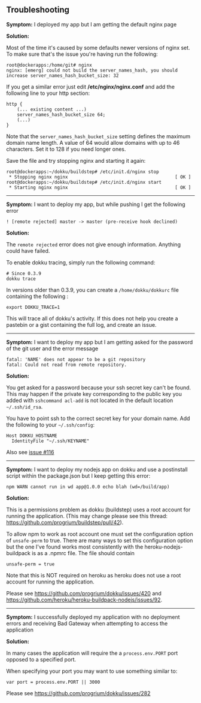 ## Troubleshooting

__Symptom:__ I deployed my app but I am getting the default nginx page

__Solution:__

Most of the time it's caused by some defaults newer versions of nginx set. To make sure that's the issue you're having run the following:

```
root@dockerapps:/home/git# nginx
nginx: [emerg] could not build the server_names_hash, you should increase server_names_hash_bucket_size: 32
```

If you get a similar error just edit __/etc/nginx/nginx.conf__ and add the following line to your http section:

```
http {
    (... existing content ...)
    server_names_hash_bucket_size 64;
    (...)
}
```

Note that the `server_names_hash_bucket_size` setting defines the maximum domain name length.
A value of 64 would allow domains with up to 46 characters. Set it to 128 if you need longer ones.

Save the file and try stopping nginx and starting it again:

```
root@dockerapps:~/dokku/buildstep# /etc/init.d/nginx stop
 * Stopping nginx nginx                                        [ OK ]
root@dockerapps:~/dokku/buildstep# /etc/init.d/nginx start
 * Starting nginx nginx                                        [ OK ]
```

***

__Symptom:__ I want to deploy my app, but while pushing I get the following error

    ! [remote rejected] master -> master (pre-receive hook declined)

__Solution:__

The `remote rejected` error does not give enough information. Anything could have failed.

To enable dokku tracing, simply run the following command:

    # Since 0.3.9
    dokku trace

In versions older than 0.3.9, you can create a `/home/dokku/dokkurc` file containing the following :

    export DOKKU_TRACE=1

This will trace all of dokku's activity. If this does not help you create a pastebin or a gist containing the full log, and create an issue.

***

__Symptom:__ I want to deploy my app but I am getting asked for the password of the git user and the error message

    fatal: 'NAME' does not appear to be a git repository
    fatal: Could not read from remote repository.

__Solution:__

You get asked for a password because your ssh secret key can't be found. This may happen if the private key corresponding to the public key you added with `sshcommand acl-add` is not located in the default location `~/.ssh/id_rsa`.

You have to point ssh to the correct secret key for your domain name. Add the following to your `~/.ssh/config`:

    Host DOKKU_HOSTNAME
      IdentityFile "~/.ssh/KEYNAME"

Also see [issue #116](https://github.com/progrium/dokku/issues/116)

***

__Symptom:__ I want to deploy my nodejs app on dokku and use a postinstall script within the package.json but I keep getting this error:

    npm WARN cannot run in wd app@1.0.0 echo blah (wd=/build/app)

__Solution:__

This is a permissions problem as dokku (buildstep) uses a root account for running the application. (This may change please see this thread: https://github.com/progrium/buildstep/pull/42).

To allow npm to work as root account one must set the configuration option of ```unsafe-perm``` to true. There are many ways to set this configuration option but the one I've found works most consistently with the heroku-nodejs-buildpack is as a .npmrc file. The file should contain

```
unsafe-perm = true
```

Note that this is NOT required on heroku as heroku does not use a root account for running the application.

Please see https://github.com/progrium/dokku/issues/420 and https://github.com/heroku/heroku-buildpack-nodejs/issues/92.

***

__Symptom:__ I successfully deployed my application with no deployment errors and receiving Bad Gateway when attempting to access the application

__Solution:__

In many cases the application will require the a `process.env.PORT` port opposed to a specified port.

When specifying your port you may want to use something similar to:

    var port = process.env.PORT || 3000

Please see https://github.com/progrium/dokku/issues/282
